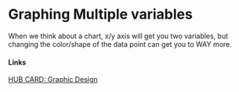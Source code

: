 # Graphing Multiple variables

When we think about a chart, x/y axis will get you two variables, but changing the color/shape of the data point can get you to WAY more. 

#### Links
[HUB CARD: Graphic Design](197_HUB__Graphic_Design_Tips.md)

